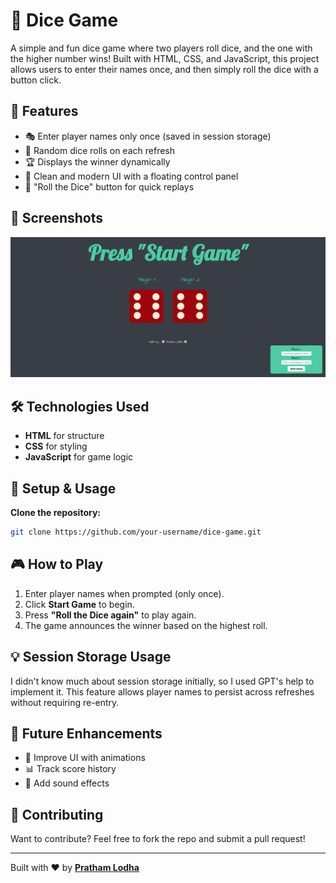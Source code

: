 # 🎲 Dice Game

A simple and fun dice game where two players roll dice, and the one with the higher number wins! Built with HTML, CSS, and JavaScript, this project allows users to enter their names once, and then simply roll the dice with a button click.

## 🚀 Features

- 🎭 Enter player names only once (saved in session storage)
- 🎲 Random dice rolls on each refresh
- 🏆 Displays the winner dynamically
- 🎨 Clean and modern UI with a floating control panel
- 🔄 "Roll the Dice" button for quick replays

## 📸 Screenshots
![Game Screenshot](images/gameSS.png)

## 🛠️ Technologies Used

- **HTML** for structure
- **CSS** for styling
- **JavaScript** for game logic

## 🔧 Setup & Usage
  
  **Clone the repository:**
   ```sh
   git clone https://github.com/your-username/dice-game.git
   ```

## 🎮 How to Play

1. Enter player names when prompted (only once).
2. Click **Start Game** to begin.
3. Press **"Roll the Dice again"** to play again.
4. The game announces the winner based on the highest roll.

## 💡 Session Storage Usage

I didn't know much about session storage initially, so I used GPT's help to implement it. This feature allows player names to persist across refreshes without requiring re-entry.

## 📌 Future Enhancements

- 🎨 Improve UI with animations
- 📊 Track score history
- 🎵 Add sound effects

## 🤝 Contributing

Want to contribute? Feel free to fork the repo and submit a pull request!


---

Built with ❤️ by **[Pratham Lodha](https://github.com/bhinfinity)**

